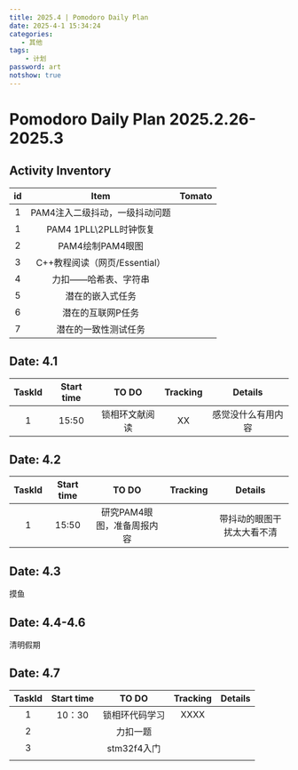 ```yaml
---
title: 2025.4 | Pomodoro Daily Plan
date: 2025-4-1 15:34:24
categories:
   - 其他
tags:
    - 计划
password: art
notshow: true
---
```


# Pomodoro Daily Plan 2025.2.26-2025.3

## Activity Inventory

| id  | Item                             | Tomato |
| :-: | :--: | :-: |
| 1   | PAM4注入二级抖动，一级抖动问题     |        |
| 1   | PAM4 1PLL\2PLL时钟恢复           |        |
| 2   | PAM4绘制PAM4眼图                 |        |
| 3   | C++教程阅读（网页/Essential）     |        |
| 4   | 力扣——哈希表、字符串              |        |
| 5   | 潜在的嵌入式任务                 |        |  
| 6   | 潜在的互联网P任务                 |        |       
| 7   | 潜在的一致性测试任务               |       | 

## Date: 4.1
| TaskId | Start time | TO DO  | Tracking | Details |
| :----: | :--------: | :----: | :------: | :-----: |
|   1    |  15:50   | 锁相环文献阅读  |  XX     |  感觉没什么有用内容  |

## Date: 4.2
| TaskId | Start time | TO DO  | Tracking | Details |
| :----: | :--------: | :----: | :------: | :-----: |
|   1    |  15:50   | 研究PAM4眼图，准备周报内容  |       | 带抖动的眼图干扰太大看不清 |

## Date: 4.3
摸鱼

## Date: 4.4-4.6
清明假期

## Date: 4.7
| TaskId | Start time | TO DO  | Tracking | Details |
| :----: | :--------: | :----: | :------: | :-----: |
|   1    | 10：30  | 锁相环代码学习  | XXXX |         |
|   2    |            |  力扣一题 |          |         |
|   3    |            | stm32f4入门 |          |         |
|        |            |        |          |         |
